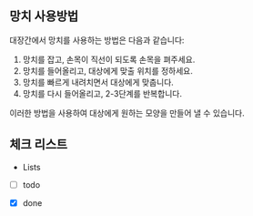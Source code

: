 

## 망치 사용방법

대장간에서 망치를 사용하는 방법은 다음과 같습니다:

1. 망치를 잡고, 손목이 직선이 되도록 손목을 펴주세요.
2. 망치를 들어올리고, 대상에게 맞출 위치를 정하세요.
3. 망치를 빠르게 내려치면서 대상에게 맞춥니다.
4. 망치를 다시 들어올리고, 2-3단계를 반복합니다.

이러한 방법을 사용하여 대상에게 원하는 모양을 만들어 낼 수 있습니다.

## 체크 리스트

- Lists
- [ ] todo
- [x] done



